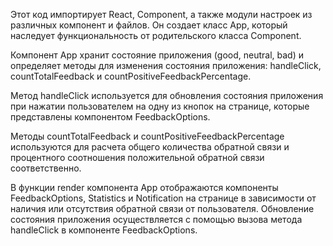 Этот код импортирует React, Component, а также модули настроек из различных
компонент и файлов. Он создает класс App, который наследует функциональность от
родительского класса Component.

Компонент App хранит состояние приложения (good, neutral, bad) и определяет
методы для изменения состояния приложения: handleClick, countTotalFeedback и
countPositiveFeedbackPercentage.

Метод handleClick используется для обновления состояния приложения при нажатии
пользователем на одну из кнопок на странице, которые представлены компонентом
FeedbackOptions.

Методы countTotalFeedback и countPositiveFeedbackPercentage используются для
расчета общего количества обратной связи и процентного соотношения положительной
обратной связи соответственно.

В функции render компонента App отображаются компоненты FeedbackOptions,
Statistics и Notification на странице в зависимости от наличия или отсутствия
обратной связи от пользователя. Обновление состояния приложения осуществляется с
помощью вызова метода handleClick в компоненте FeedbackOptions.
